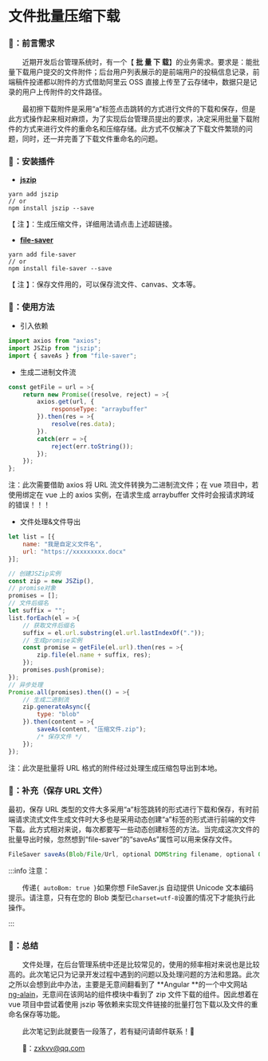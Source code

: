 # 文件批量压缩下载

### 🚀：前言需求

&emsp;&emsp;近期开发后台管理系统时，有一个【 **批 量 下 载**】的业务需求。要求是：能批量下载用户提交的文件附件；后台用户列表展示的是前端用户的投稿信息记录，前端稿件投递都以附件的方式借助阿里云 OSS 直接上传至了云存储中，数据只是记录的用户上传附件的文件路径。

&emsp;&emsp;最初擦下载附件是采用“a”标签点击跳转的方式进行文件的下载和保存，但是此方式操作起来相对麻烦，为了实现后台管理员提出的要求，决定采用批量下载附件的方式来进行文件的重命名和压缩存储。此方式不仅解决了下载文件繁琐的问题，同时，还一并完善了下载文件重命名的问题。

### 🍉：安装插件

-   [**jszip**](https://stuk.github.io/jszip/)

```shell title="插件安装"
yarn add jszip
// or
npm install jszip --save
```

【 注 】：生成压缩文件，详细用法请点击上述超链接。

-   [**file-saver**](https://github.com/eligrey/FileSaver.js#readme)

```shell title="插件安装"
yarn add file-saver
// or
npm install file-saver --save
```

【 注 】：保存文件用的，可以保存流文件、canvas、文本等。

### 🍎：使用方法

-   引入依赖

```javascript title="引入依赖"
import axios from "axios";
import JSZip from "jszip";
import { saveAs } from "file-saver";
```

-   生成二进制文件流

```javascript title="生成文件流"
const getFile = url = >{
	return new Promise((resolve, reject) = >{
		axios.get(url, {
			responseType: "arraybuffer"
		}).then(res = >{
			resolve(res.data);
		}).
		catch(err = >{
			reject(err.toString());
		});
	});
};
```

注：此次需要借助 axios 将 URL 流文件转换为二进制流文件；在 vue 项目中，若使用绑定在 vue 上的 axios 实例，在请求生成 arraybuffer 文件时会报请求跨域的错误！！！

-   文件处理&文件导出

```javascript title="文件导出"
let list = [{
	name: "我是自定义文件名",
	url: "https://xxxxxxxxx.docx"
}];

// 创建JSZip实例
const zip = new JSZip(),
// promise对象
promises = [];
// 文件后缀名
let suffix = "";
list.forEach(el = >{
	// 获取文件后缀名
	suffix = el.url.substring(el.url.lastIndexOf("."));
	// 生成promise实例
	const promise = getFile(el.url).then(res = >{
		zip.file(el.name + suffix, res);
	});
	promises.push(promise);
});
// 异步处理
Promise.all(promises).then(() = >{
	// 生成二进制流
	zip.generateAsync({
		type: "blob"
	}).then(content = >{
		saveAs(content, "压缩文件.zip");
		/* 保存文件 */
	});
});
```

注：此次是批量将 URL 格式的附件经过处理生成压缩包导出到本地。

### 🙅‍：补充（保存 URL 文件）

最初，保存 URL 类型的文件大多采用“a”标签跳转的形式进行下载和保存，有时前端请求流式文件生成文件时大多也是采用动态创建“a”标签的形式进行前端的文件下载。此方式相对来说，每次都要写一些动态创建标签的方法。当完成这次文件的批量导出时候，忽然想到“file-saver”的“saveAs”属性可以用来保存文件。

```javascript title="保存 URL 文件"
FileSaver saveAs(Blob/File/Url, optional DOMString filename, optional Object { autoBom })
```

:::info 注意：

&emsp;&emsp;传递`{ autoBom: true }`如果你想 FileSaver.js 自动提供 Unicode 文本编码提示。请注意，只有在您的 Blob 类型已`charset=utf-8`设置的情况下才能执行此操作。

:::

### 🐒：总结

&emsp;&emsp;文件处理，在后台管理系统中还是比较常见的，使用的频率相对来说也是比较高的。此次笔记只为记录开发过程中遇到的问题以及处理问题的方法和思路。此次之所以会想到此中办法，主要是无意间翻看到了 **Angular **的一个中文网站 [ng-alain](https://ng-alain.com/zh)，无意间在该网站的组件模块中看到了 zip 文件下载的组件。因此想着在 vue 项目中尝试着使用 jszip 等依赖来实现文件链接的批量打包下载以及文件的重命名保存等功能。

&emsp;&emsp;此次笔记到此就要告一段落了，若有疑问请邮件联系！🍎

&emsp;&emsp;📮：<zxkvv@qq.com>
